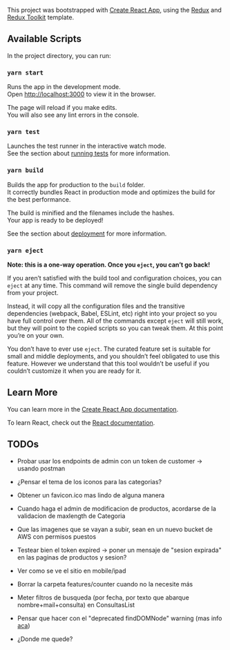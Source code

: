 This project was bootstrapped with [Create React App](https://github.com/facebook/create-react-app), using the [Redux](https://redux.js.org/) and [Redux Toolkit](https://redux-toolkit.js.org/) template.

## Available Scripts

In the project directory, you can run:

### `yarn start`

Runs the app in the development mode.<br />
Open [http://localhost:3000](http://localhost:3000) to view it in the browser.

The page will reload if you make edits.<br />
You will also see any lint errors in the console.

### `yarn test`

Launches the test runner in the interactive watch mode.<br />
See the section about [running tests](https://facebook.github.io/create-react-app/docs/running-tests) for more information.

### `yarn build`

Builds the app for production to the `build` folder.<br />
It correctly bundles React in production mode and optimizes the build for the best performance.

The build is minified and the filenames include the hashes.<br />
Your app is ready to be deployed!

See the section about [deployment](https://facebook.github.io/create-react-app/docs/deployment) for more information.

### `yarn eject`

**Note: this is a one-way operation. Once you `eject`, you can’t go back!**

If you aren’t satisfied with the build tool and configuration choices, you can `eject` at any time. This command will remove the single build dependency from your project.

Instead, it will copy all the configuration files and the transitive dependencies (webpack, Babel, ESLint, etc) right into your project so you have full control over them. All of the commands except `eject` will still work, but they will point to the copied scripts so you can tweak them. At this point you’re on your own.

You don’t have to ever use `eject`. The curated feature set is suitable for small and middle deployments, and you shouldn’t feel obligated to use this feature. However we understand that this tool wouldn’t be useful if you couldn’t customize it when you are ready for it.

## Learn More

You can learn more in the [Create React App documentation](https://facebook.github.io/create-react-app/docs/getting-started).

To learn React, check out the [React documentation](https://reactjs.org/).

## TODOs

- Probar usar los endpoints de admin con un token de customer -> usando postman
- ¿Pensar el tema de los iconos para las categorias?
- Obtener un favicon.ico mas lindo de alguna manera
- Cuando haga el admin de modificacion de productos, acordarse de la validacion de maxlength de Categoria
- Que las imagenes que se vayan a subir, sean en un nuevo bucket de AWS con permisos puestos
- Testear bien el token expired -> poner un mensaje de "sesion expirada" en las paginas de productos y sesion?
- Ver como se ve el sitio en mobile/ipad
- Borrar la carpeta features/counter cuando no la necesite más
- Meter filtros de busqueda (por fecha, por texto que abarque nombre+mail+consulta) en ConsultasList
- Pensar que hacer con el "deprecated findDOMNode" warning (mas info [aca](https://github.com/nanxiaobei/react-slide-routes))

- ¿Donde me quede?



